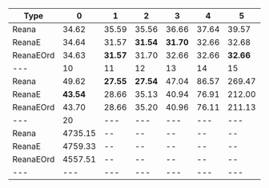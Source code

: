 | Type | 0 | 1 | 2 | 3 | 4 | 5 | 6 | 7 | 8 | 9 |
|---|---|---|---|---|---|---|---|---|---|---|
| Reana | 34.62 | 35.59 | 35.56 | 36.66 | 37.64 | 39.57 | 41.62 | 41.62 | 41.62 | 44.66 |
| ReanaE | 34.64 | 31.57 | **31.54** | **31.70** | 32.66 | 32.68 | **33.62** | 34.61 | 35.56 | 38.58 |
| ReanaEOrd | 34.63 | **31.57** | 31.70 | 32.66 | 32.66 | **32.66** | 33.64 | 34.61 | **35.54** | 38.58 |
| --- | 10 | 11 | 12 | 13 | 14 | 15 | 16 | 17 | 18 | 19 |
| Reana | 49.62 | **27.55** | **27.54** | 47.04 | 86.57 | 269.47 | 608.17 | **294.40** | 1224.18 | 2469.70 |
| ReanaE | **43.54** | 28.66 | 35.13 | 40.94 | 76.91 | 212.00 | 550.91 | 452.25 | 702.83 | 1974.24 |
| ReanaEOrd | 43.70 | 28.66 | 35.20 | 40.96 | 76.11 | 211.13 | **385.17** | 381.59 | **549.77** | **1236.79** |
| --- | 20 | --- | --- | --- | --- | --- | --- | --- | --- | --- |
| Reana | 4735.15 | -- | -- | -- | -- | -- | -- | -- | -- | -- |
| ReanaE | 4759.33 | -- | -- | -- | -- | -- | -- | -- | -- | -- |
| ReanaEOrd | 4557.51 | -- | -- | -- | -- | -- | -- | -- | -- | -- |
|---|---|---|---|---|---|---|---|---|---|---|
